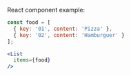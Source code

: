 React component example:

```jsx
const food = [
  { key: '01', content: 'Pizza' },
  { key: '02', content: 'Hamburguer' }
];

<List
  items={food}
/>
```
